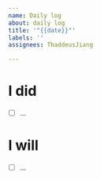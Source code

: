 ```yaml
---
name: Daily log
about: daily log
title: '"{{date}}"'
labels: ''
assignees: ThaddeusJiang

---
```


# I did

- [ ] ...

# I will

- [ ] ...
